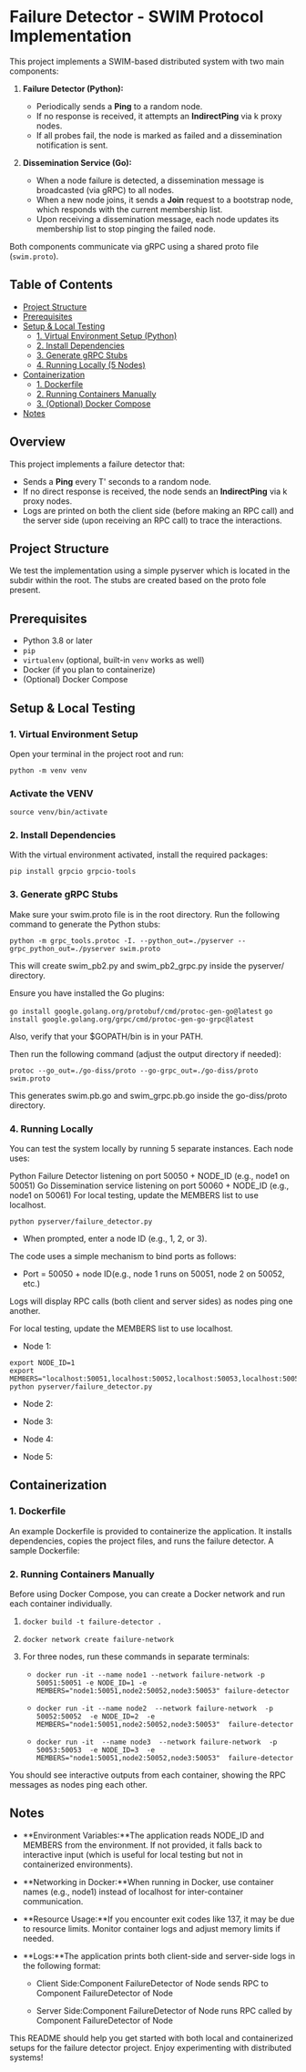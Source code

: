 # Failure Detector - SWIM Protocol Implementation

This project implements a SWIM-based distributed system with two main components:

1. **Failure Detector (Python):**  
   - Periodically sends a **Ping** to a random node.
   - If no response is received, it attempts an **IndirectPing** via k proxy nodes.
   - If all probes fail, the node is marked as failed and a dissemination notification is sent.

2. **Dissemination Service (Go):**  
   - When a node failure is detected, a dissemination message is broadcasted (via gRPC) to all nodes.
   - When a new node joins, it sends a **Join** request to a bootstrap node, which responds with the current membership list.
   - Upon receiving a dissemination message, each node updates its membership list to stop pinging the failed node.

Both components communicate via gRPC using a shared proto file (`swim.proto`).

## Table of Contents

- [Project Structure](#project-structure)
- [Prerequisites](#prerequisites)
- [Setup & Local Testing](#setup--local-testing)
  - [1. Virtual Environment Setup (Python)](#1-virtual-environment-setup-python)
  - [2. Install Dependencies](#2-install-dependencies)
  - [3. Generate gRPC Stubs](#3-generate-grpc-stubs)
  - [4. Running Locally (5 Nodes)](#4-running-locally-5-nodes)
- [Containerization](#containerization)
  - [1. Dockerfile](#1-dockerfile)
  - [2. Running Containers Manually](#2-running-containers-manually)
  - [3. (Optional) Docker Compose](#3-optional-docker-compose)
- [Notes](#notes)

## Overview

This project implements a failure detector that:
- Sends a **Ping** every T' seconds to a random node.
- If no direct response is received, the node sends an **IndirectPing** via k proxy nodes.
- Logs are printed on both the client side (before making an RPC call) and the server side (upon receiving an RPC call) to trace the interactions.

## Project Structure

We test the implementation using a simple pyserver which is located in the subdir within the root. The stubs are created based on the proto fole present.


## Prerequisites

- Python 3.8 or later
- `pip`
- `virtualenv` (optional, built-in `venv` works as well)
- Docker (if you plan to containerize)
- (Optional) Docker Compose

## Setup & Local Testing

### 1. Virtual Environment Setup

Open your terminal in the project root and run:

`python -m venv venv`

### Activate the VENV

`source venv/bin/activate`

### 2. Install Dependencies

With the virtual environment activated, install the required packages:

`pip install grpcio grpcio-tools  `

### 3. Generate gRPC Stubs

Make sure your swim.proto file is in the root directory. Run the following command to generate the Python stubs:

`python -m grpc_tools.protoc -I. --python_out=./pyserver --grpc_python_out=./pyserver swim.proto `

This will create swim_pb2.py and swim_pb2_grpc.py inside the pyserver/ directory.

Ensure you have installed the Go plugins:

`go install google.golang.org/protobuf/cmd/protoc-gen-go@latest`
`go install google.golang.org/grpc/cmd/protoc-gen-go-grpc@latest`

Also, verify that your $GOPATH/bin is in your PATH.

Then run the following command (adjust the output directory if needed):

`protoc --go_out=./go-diss/proto --go-grpc_out=./go-diss/proto swim.proto`

This generates swim.pb.go and swim_grpc.pb.go inside the go-diss/proto directory.

### 4. Running Locally

You can test the system locally by running 5 separate instances. Each node uses:

Python Failure Detector listening on port 50050 + NODE_ID (e.g., node1 on 50051)
Go Dissemination service listening on port 50060 + NODE_ID (e.g., node1 on 50061)
For local testing, update the MEMBERS list to use localhost.

`python pyserver/failure_detector.py`
    
*   When prompted, enter a node ID (e.g., 1, 2, or 3).
    

The code uses a simple mechanism to bind ports as follows:

*   Port = 50050 + node ID(e.g., node 1 runs on 50051, node 2 on 50052, etc.)
    

Logs will display RPC calls (both client and server sides) as nodes ping one another.

For local testing, update the MEMBERS list to use localhost.

* Node 1:
```
export NODE_ID=1
export MEMBERS="localhost:50051,localhost:50052,localhost:50053,localhost:50054,localhost:50055"
python pyserver/failure_detector.py
```

* Node 2:

* Node 3:

* Node 4:

* Node 5:


## Containerization

### 1. Dockerfile

An example Dockerfile is provided to containerize the application. It installs dependencies, copies the project files, and runs the failure detector. A sample Dockerfile:


### 2. Running Containers Manually

Before using Docker Compose, you can create a Docker network and run each container individually.

1.  `docker build -t failure-detector .`
    
2.  `docker network create failure-network`
    
3.  For three nodes, run these commands in separate terminals:
    
    *   `docker run -it --name node1 --network failure-network -p 50051:50051 -e NODE_ID=1 -e MEMBERS="node1:50051,node2:50052,node3:50053" failure-detector`
        
    *   `docker run -it --name node2  --network failure-network  -p 50052:50052  -e NODE_ID=2  -e MEMBERS="node1:50051,node2:50052,node3:50053"  failure-detector`
        
    *   `docker run -it  --name node3  --network failure-network  -p 50053:50053  -e NODE_ID=3  -e MEMBERS="node1:50051,node2:50052,node3:50053"  failure-detector`
        

You should see interactive outputs from each container, showing the RPC messages as nodes ping each other.

## Notes


*   **Environment Variables:**The application reads NODE_ID and MEMBERS from the environment. If not provided, it falls back to interactive input (which is useful for local testing but not in containerized environments).
    
*   **Networking in Docker:**When running in Docker, use container names (e.g., node1) instead of localhost for inter-container communication.
    
*   **Resource Usage:**If you encounter exit codes like 137, it may be due to resource limits. Monitor container logs and adjust memory limits if needed.
    
*   **Logs:**The application prints both client-side and server-side logs in the following format:
    
    *   Client Side:Component FailureDetector of Node sends RPC to Component FailureDetector of Node
        
    *   Server Side:Component FailureDetector of Node runs RPC called by Component FailureDetector of Node
        

This README should help you get started with both local and containerized setups for the failure detector project. Enjoy experimenting with distributed systems!